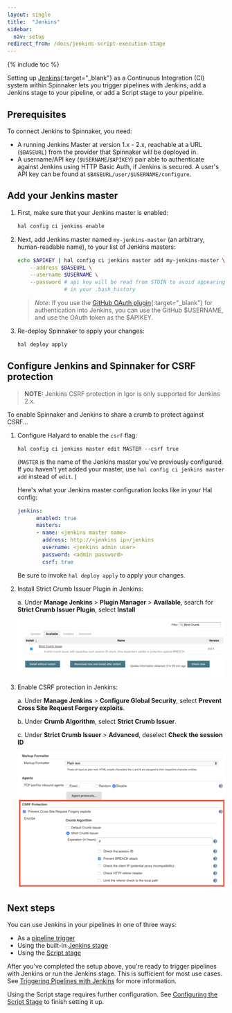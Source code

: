 ```yaml
---
layout: single
title:  "Jenkins"
sidebar:
  nav: setup
redirect_from: /docs/jenkins-script-execution-stage
---
```


{% include toc %}

Setting up [Jenkins](https://jenkins.io/){:target="\_blank"} as a Continuous
Integration (CI) system within Spinnaker lets you trigger pipelines with
Jenkins, add a Jenkins stage to your pipeline, or add a Script stage to your
pipeline.

## Prerequisites

To connect Jenkins to Spinnaker, you need:

*   A running Jenkins Master at version 1.x - 2.x, reachable at a URL
    (`$BASEURL`) from the provider that Spinnaker will be deployed in.
*   A username/API key (`$USERNAME`/`$APIKEY`) pair able to authenticate
    against Jenkins using HTTP Basic Auth, if Jenkins is secured. A user's
    API key can be found at `$BASEURL/user/$USERNAME/configure`.

## Add your Jenkins master

1. First, make sure that your Jenkins master is enabled:

   ```bash
   hal config ci jenkins enable
   ```

1. Next, add Jenkins master named `my-jenkins-master` (an arbitrary,
human-readable name), to your list of Jenkins masters:

   ```bash
   echo $APIKEY | hal config ci jenkins master add my-jenkins-master \
       --address $BASEURL \
       --username $USERNAME \
       --password # api key will be read from STDIN to avoid appearing
                  # in your .bash_history
   ```

   > *Note*: If you use the [GitHub OAuth
   > plugin](https://wiki.jenkins.io/display/JENKINS/GitHub+OAuth+Plugin){:target="\_blank"}
   > for authentication into Jenkins, you can use the GitHub $USERNAME, and use the
   > OAuth token as the $APIKEY.

1. Re-deploy Spinnaker to apply your changes:

   ```bash
   hal deploy apply
   ```

## Configure Jenkins and Spinnaker for CSRF protection

> **NOTE:** Jenkins CSRF protection in Igor is only supported for Jenkins 2.x.

To enable Spinnaker and Jenkins to share a crumb to protect against CSRF...

1. Configure Halyard to enable the `csrf` flag:

    ```
    hal config ci jenkins master edit MASTER --csrf true
    ```

    (`MASTER` is the name of the Jenkins master you've previously
    configured. If you haven't yet added your master, use `hal config ci
    jenkins master add` instead of `edit`. )

    Here's what your Jenkins master configuration looks like in your Hal config:

    ```yaml
    jenkins:
          enabled: true
          masters:
          - name: <jenkins master name>
            address: http://<jenkins ip>/jenkins
            username: <jenkins admin user>
            password: <admin password>
            csrf: true
    ```

    Be sure to invoke `hal deploy apply` to apply your changes.

2. Install Strict Crumb Issuer Plugin in Jenkins:

    a. Under __Manage Jenkins__ > __Plugin Manager__ > __Available__, search for __Strict Crumb Issuer Plugin__, select __Install__

    ![](/setup/ci/strict_crumb_issuer_plugin_install.png)

3. Enable CSRF protection in Jenkins:

    a. Under __Manage Jenkins__ > __Configure Global Security__, select __Prevent
    Cross Site Request Forgery exploits__.

    b. Under __Crumb Algorithm__, select __Strict Crumb Issuer__.

    c. Under __Strict Crumb Issuer__ > __Advanced__, deselect __Check the session ID__

    ![](/setup/ci/jenkins_enable_csrf_strict.png)

## Next steps

You can use Jenkins in your pipelines in one of three ways:
*   As a [pipeline trigger](/guides/user/pipeline/triggers/jenkins/)
*   Using the built-in [Jenkins stage](/reference/pipeline/stages/#jenkins)
*   Using the [Script stage](/reference/pipeline/stages/#script)

After you've completed the setup above, you're ready to trigger pipelines with
Jenkins or run the Jenkins stage. This is sufficient for most use cases. See
[Triggering Pipelines with Jenkins](/guides/user/pipeline/triggers/jenkins/)
for more information.

Using the Script stage requires further configuration. See [Configuring
the Script Stage](/setup/features/script-stage/) to finish setting it up.
